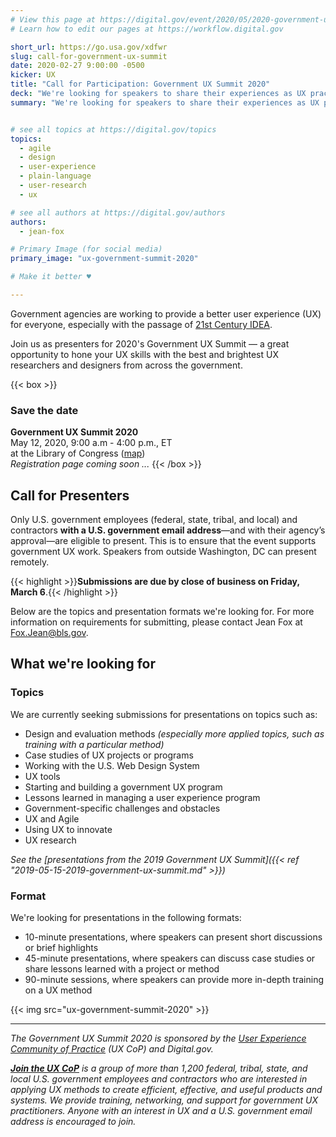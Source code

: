 ```yaml
---
# View this page at https://digital.gov/event/2020/05/2020-government-ux-summit
# Learn how to edit our pages at https://workflow.digital.gov

short_url: https://go.usa.gov/xdfwr
slug: call-for-government-ux-summit
date: 2020-02-27 9:00:00 -0500
kicker: UX
title: "Call for Participation: Government UX Summit 2020"
deck: "We're looking for speakers to share their experiences as UX practitioners in government."
summary: "We're looking for speakers to share their experiences as UX practitioners in government."


# see all topics at https://digital.gov/topics
topics:
  - agile
  - design
  - user-experience
  - plain-language
  - user-research
  - ux

# see all authors at https://digital.gov/authors
authors:
  - jean-fox

# Primary Image (for social media)
primary_image: "ux-government-summit-2020"

# Make it better ♥

---
```


Government agencies are working to provide a better user experience (UX) for everyone, especially with the passage of [21st Century IDEA](https://digital.gov/topics/21st-century-idea/). 

Join us as presenters for 2020's Government UX Summit — a great opportunity to hone your UX skills with the best and brightest UX researchers and designers from across the government. 

{{< box >}}
### Save the date
**Government UX Summit 2020**<br/>
May 12, 2020, 9:00 a.m - 4:00 p.m., ET<br/>
at the Library of Congress ([map](https://www.google.com/maps/place/Library+of+Congress/@38.888684,-77.0069077,17z/data=!3m2!4b1!5s0x89b7b82bf81714b1:0xb306acf1c3a0b282!4m5!3m4!1s0x390feef68ef83a4d:0x46cbb296f4de3eec!8m2!3d38.888684!4d-77.004719))<br/>
_Registration page coming soon ..._
{{< /box >}}

## Call for Presenters

Only U.S. government employees (federal, state, tribal, and local) and contractors **with a U.S. government email address**&mdash;and with their agency’s approval&mdash;are eligible to present. This is to ensure that the event supports government UX work. Speakers from outside Washington, DC can present remotely. 

{{< highlight >}}**Submissions are due by close of business on Friday, March 6**.{{< /highlight >}} 

Below are the topics and presentation formats we're looking for. For more information on requirements for submitting, please contact Jean Fox at [Fox.Jean@bls.gov](mailto:Fox.Jean@bls.gov). 

## What we're looking for

### Topics 

We are currently seeking submissions for presentations on topics such as:

 - Design and evaluation methods _(especially more applied topics, such as training with a particular method)_
 - Case studies of UX projects or programs
 - Working with the U.S. Web Design System
 - UX tools
 - Starting and building a government UX program
 - Lessons learned in managing a user experience program
 - Government-specific challenges and obstacles
 - UX and Agile
 - Using UX to innovate
 - UX research

_See the [presentations from the 2019 Government UX Summit]({{< ref "2019-05-15-2019-government-ux-summit.md" >}})_

### Format 

We're looking for presentations in the following formats:

 - 10-minute presentations, where speakers can present short discussions or brief highlights
 - 45-minute presentations, where speakers can discuss case studies or share lessons learned with a project or method
 - 90-minute sessions, where speakers can provide more in-depth training on a UX method

{{< img src="ux-government-summit-2020" >}}

---

_The Government UX Summit 2020 is sponsored by the [User Experience Community of Practice](https://digital.gov/communities/user-experience/) (UX CoP) and Digital.gov._

_[**Join the UX CoP**](https://digital.gov/communities/user-experience/) is a group of more than 1,200 federal, tribal, state, and local U.S. government employees and contractors who are interested in applying UX methods to create efficient, effective, and useful products and systems. We provide training, networking, and support for government UX practitioners. Anyone with an interest in UX and a U.S. government email address is encouraged to join._
